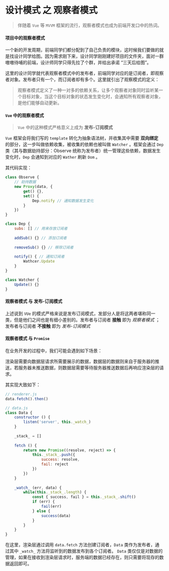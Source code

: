 # 设计模式 之 观察者模式

> 伴随着 `Vue` 等 `MVVM` 框架的流行，观察者模式也成为前端开发口中的热词。

#### 项目中的观察者模式

一个新的开发周期，前端同学们都分配到了自己负责的模块，这时候我们要做的就是找设计同学给图。因为需求刚下来，设计同学刚刚建好项目的文件夹，面对一群嗷嗷待哺的前端，设计师同学只得先拉了个群，并给出承诺 “三天后给图”。

这里的设计同学就代表观察者模式中的发布者，前端同学对应的是订阅者，即观察者对象。发布者只有一个，而订阅者却有多个。这里就引出了观察模式的定义：

> 观察者模式定义了一种一对多的依赖关系，让多个观察者对象同时监听某一个目标对象，当这个目标对象的状态发生变化时，会通知所有观察者对象，是他们能够自动更新。

#### `Vue` 中的观察者模式

> `Vue` 中的这种模式严格意义上成为 **发布-订阅模式**

`Vue` 框架会将我们写的 `template` 转化为抽象语法树，并收集其中需要 **双向绑定** 的部分，这一步叫做依赖收集，被收集的依赖也被叫做 `Watcher` 。框架会通过 `Dep` 类（其与数据劫持部分：Observe 统称为发布者）统一管理这些依赖，数据发生变化时，`Dep` 会通知到对应的 `Wather` 刷新 `Dom` 。

其代码实现：

```js
class Observe {
    // 劫持数据
    new Proxy(data, {
        get() {},
    	set() {
            Dep.notify // 通知数据发生变化
        }
    })
}

class Dep {
    subs: [] // 用来存放订阅者
    
    addSub() {} // 添加订阅者
    
    removeSub() {} // 移除订阅者
    
    notify() { // 通知订阅者
        Wathcer.Update
    }
}

class Watcher {
    Update() {}
}
```

#### 观察者模式 与 发布-订阅模式

上述说到 `VUe` 的模式严格来说是发布订阅模式，发部分人是将这两者堪称同一类，但是他们之间也是有细小差别的。发布者与订阅者 **接触** 即为 *观察者模式* ；发布者与订阅者 **不接触** 即为 *发布-订阅模式*

#### 观察者模式 与 `Promise`

在业务开发的过程中，我们可能会遇到如下场景：

渲染层需要向数据层请求所需要展示的数据，数据层的数据则来自于服务器的推送，若服务器未推送数据，则数据层需要等待服务器推送数据后再响应渲染层的请求。

其实现大致如下：

```js
// renderer.js
data.fetch().then()

// data.js
class Data {
    constructor () {
        listen('server', this._watch_)
    }
    
    _stack_ = []
    
    fetch () {
        return new Promise((resolve, reject) => {
            this._stack_.push({
                success: resolve,
                fail: reject
            })
        })
    }
    
    _watch_ (err, data) {
        while(this._stack_.length) {
            const { success, fail } = this._stack_.shift()
            if (err) {
                fail(err)
            } else {
                success(data)
            }
        }
    }
}
```

在这里，渲染层通过调用 `data.fetch` 方法创建订阅者，`Data` 类作为发布者，通过其中 `_watch_` 方法将监听到的数据发布到各个订阅者。 `Data` 类仅仅是对数据的管理，如果在接收到渲染层请求时，服务端的数据已经存在，则只需要将现存的数据返回即可。